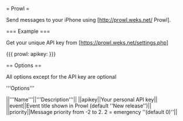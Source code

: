 = Prowl =

Send messages to your iPhone using [http://prowl.weks.net/ Prowl].

=== Example ===

Get your unique API key from [https://prowl.weks.net/settings.php]

{{{
prowl:
  apikey: <your apikey>
}}}


== Options ==

All options except for the API key are optional

'''Options'''

||'''Name'''||'''Description'''||
||apikey||Your personal API key||
||event||Event title shown in Prowl (default ''New release'')||
||priority||Message priority from -2 to 2. 2 = emergency ''(default 0)''||
